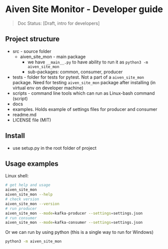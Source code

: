 # Aiven Site Monitor - Developer guide

>  Doc Status: [Draft, intro for developers]

## Project structure

- src - source folder
  - aiven_site_mon - main package
    - we have `__main__.py` to have ability to run it as `python3 -m aiven_site_mon`
    - sub-packages: common, consumer, producer
- tests - folder for tests for pytest. Not a part of a `aiven_site_mon` package. Need for testing `aiven_site_mon` package after installing (in virtual env on developer machine)
- scripts - command line tools which can run as Linux-bash command (script)
- docs
- examples. Holds example of settings files for producer and consumer
- readme.md
- LICENSE file (MIT)

## Install

- use setup.py in the root folder of project

## Usage examples

Linux shell:

```bash
# get help and usage
aiven_site_mon
aiven_site_mon --help
# check version
aiven_site_mon --version
# run producer
aiven_site_mon --mode=kafka-producer --settings=settings.json
# run consumer
aiven_site_mon --mode=kafka-consumer --settings=settings.json
```

Or we can run by using python (this is a single way to run for Windows)

```bash
python3 -m aiven_site_mon
```
